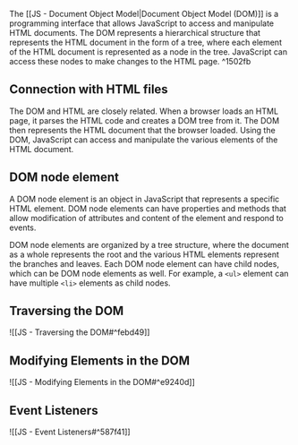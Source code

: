 
The [[JS - Document Object Model|Document Object Model (DOM)]] is a programming interface that allows JavaScript to access and manipulate HTML documents. The DOM represents a hierarchical structure that represents the HTML document in the form of a tree, where each element of the HTML document is represented as a node in the tree. JavaScript can access these nodes to make changes to the HTML page. ^1502fb

## Connection with HTML files

The DOM and HTML are closely related. When a browser loads an HTML page, it parses the HTML code and creates a DOM tree from it. The DOM then represents the HTML document that the browser loaded. Using the DOM, JavaScript can access and manipulate the various elements of the HTML document.

## DOM node element

A DOM node element is an object in JavaScript that represents a specific HTML element. DOM node elements can have properties and methods that allow modification of attributes and content of the element and respond to events.

DOM node elements are organized by a tree structure, where the document as a whole represents the root and the various HTML elements represent the branches and leaves. Each DOM node element can have child nodes, which can be DOM node elements as well. For example, a `<ul>` element can have multiple `<li>` elements as child nodes.

## Traversing the DOM

![[JS - Traversing the DOM#^febd49]]

## Modifying Elements in the DOM

![[JS - Modifying Elements in the DOM#^e9240d]]


## Event Listeners

![[JS - Event Listeners#^587f41]]


